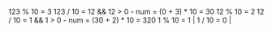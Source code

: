 123 % 10 = 3
123 / 10 = 12 && 12 > 0 -  num = (0 + 3) * 10 = 30
12 % 10 = 2
12 / 10 = 1 && 1 > 0 - num = (30 + 2) * 10 = 320
1 % 10 = 1 |
1 / 10 = 0 |
​